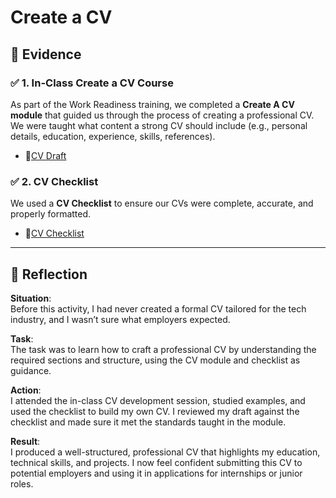 # Create a CV

## 📄 Evidence

### ✅ 1. In-Class Create a CV Course

As part of the Work Readiness training, we completed a **Create A CV module** that guided us through the process of creating a professional CV. We were taught what content a strong CV should include (e.g., personal details, education, experience, skills, references).

- 📃[CV Draft](assets/CV%20-%20Zaid%20Theunissen.pdf)

### ✅ 2. CV Checklist

We used a **CV Checklist** to ensure our CVs were complete, accurate, and properly formatted.

- 📄[CV Checklist](assets/CV%20REVIEW.pdf)

---

## 💬 Reflection

**Situation**:  
Before this activity, I had never created a formal CV tailored for the tech industry, and I wasn’t sure what employers expected.

**Task**:  
The task was to learn how to craft a professional CV by understanding the required sections and structure, using the CV module and checklist as guidance.

**Action**:  
I attended the in-class CV development session, studied examples, and used the checklist to build my own CV. I reviewed my draft against the checklist and made sure it met the standards taught in the module.

**Result**:  
I produced a well-structured, professional CV that highlights my education, technical skills, and projects. I now feel confident submitting this CV to potential employers and using it in applications for internships or junior roles.

